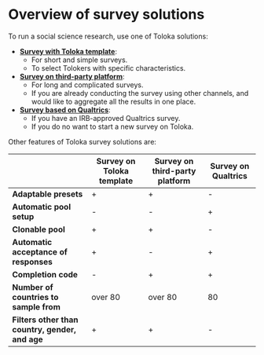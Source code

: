 # Overview of survey solutions

To run a social science research, use one of Toloka solutions:
* [**Survey with Toloka template**](questionnaire-toloka.md):
    * For short and simple surveys.
    * To select Tolokers with specific characteristics. 
* [**Survey on third-party platform**](questionnaire-other.md):
    * For long and complicated surveys.
    * If you are already conducting the survey using other channels, and would like to aggregate all the results in one place.
* [**Survey based on Qualtrics**](questionnaire-qualtrics.md):
    * If you have an IRB-approved Qualtrics survey.
    * If you do no want to start a new survey on Toloka. 

Other features of Toloka survey solutions are:

|                                                  | Survey on Toloka template | Survey on third-party platform | Survey on Qualtrics |
|--------------------------------------------------|---------------------------|--------------------------------|---------------------|
| **Adaptable presets**                            |             +             |                +               |          -          |
| **Automatic pool setup**                         |             -             |                -               |          +          |
| **Clonable pool**                                |             +             |                +               |          -          |
| **Automatic acceptance of responses**            |             +             |                -               |          +          |
| **Completion code**                              |             -             |                +               |          +          |
| **Number of countries to sample from**           |          over 80          |             over 80            |          80         |
| **Filters other than country, gender, and age**  |             +             |                +               |          -          |